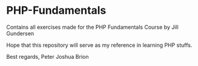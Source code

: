 # PHP-Fundamentals

Contains all exercises made for the PHP Fundamentals Course by Jill Gundersen

Hope that this repository will serve as my reference in learning PHP stuffs.

Best regards,
Peter Joshua Brion

